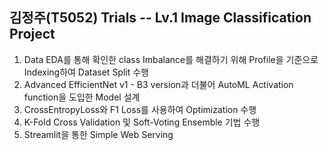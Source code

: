 ## 김정주(T5052) Trials -- Lv.1 Image Classification Project

1. Data EDA를 통해 확인한 class Imbalance를 해결하기 위해 Profile을 기준으로 Indexing하여 Dataset Split 수행
2. Advanced EfficientNet v1 - B3 version과 더불어 AutoML Activation function을 도입한 Model 설계
3. CrossEntropyLoss와 F1 Loss를 사용하여 Optimization 수행
4. K-Fold Cross Validation 및 Soft-Voting Ensemble 기법 수행
5. Streamlit을 통한 Simple Web Serving
